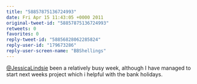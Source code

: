 ```yaml
---
title: "58857875136724993"
date: Fri Apr 15 11:43:05 +0000 2011
original-tweet-id: "58857875136724993"
retweets: 0
favorites: 0
reply-tweet-id: "58856828062285824"
reply-user-id: "179673286"
reply-user-screen-name: "BBShellings"
---
```

<a href="https://twitter.com/JessicaLindsie">@JessicaLindsie</a> been a relatively busy week, although I have managed to start next weeks project which i helpful with the bank holidays.
